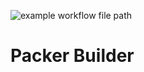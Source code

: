 ![example workflow file path](https://github.com/azenakhi/packer-builder/workflows/.github/workflows/main.yml/badge.svg)

# Packer Builder

